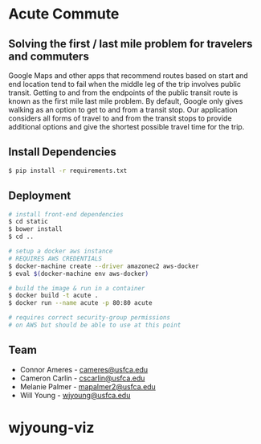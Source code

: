 # Acute Commute
## Solving the first / last mile problem for travelers and commuters
Google Maps and other apps that recommend routes based on start and end location tend to fail when the middle leg of the trip involves public transit. Getting to and from the endpoints of the public transit route is known as the first mile last mile problem. By default, Google only gives walking as an option to get to and from a transit stop. Our application considers all forms of travel to and from the transit stops to provide additional options and give the shortest possible travel time for the trip.

## Install Dependencies
```bash
$ pip install -r requirements.txt
```

## Deployment
```bash
# install front-end dependencies
$ cd static
$ bower install
$ cd ..

# setup a docker aws instance
# REQUIRES AWS CREDENTIALS
$ docker-machine create --driver amazonec2 aws-docker
$ eval $(docker-machine env aws-docker)

# build the image & run in a container
$ docker build -t acute .
$ docker run --name acute -p 80:80 acute

# requires correct security-group permissions
# on AWS but should be able to use at this point
```

## Team
* Connor Ameres - cameres@usfca.edu
* Cameron Carlin - cscarlin@usfca.edu
* Melanie Palmer - mapalmer2@usfca.edu
* Will Young - wjyoung@usfca.edu
# wjyoung-viz
